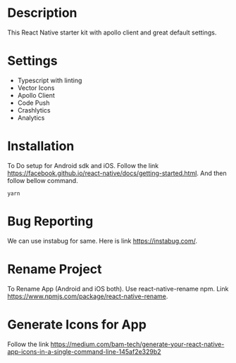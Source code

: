 # Description
 This React Native starter kit with apollo client and great default settings.

# Settings
* Typescript with linting
* Vector Icons
* Apollo Client
* Code Push
* Crashlytics
* Analytics 

# Installation
To Do setup for Android sdk and iOS. Follow the link https://facebook.github.io/react-native/docs/getting-started.html. And then follow bellow command.

```
yarn
```
# Bug Reporting 
We can use instabug for same. Here is link https://instabug.com/.

# Rename Project
To Rename App (Android and iOS both). Use react-native-rename npm. Link https://www.npmjs.com/package/react-native-rename.

# Generate Icons for App
Follow the link https://medium.com/bam-tech/generate-your-react-native-app-icons-in-a-single-command-line-145af2e329b2
